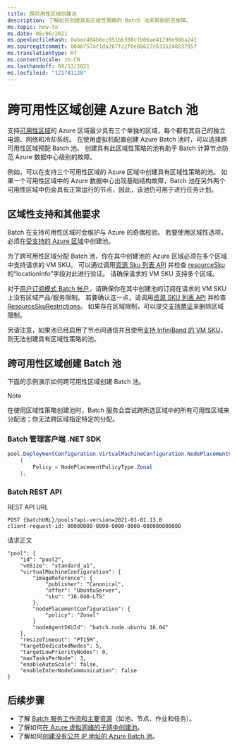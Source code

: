 ```yaml
---
title: 跨可用性区域创建池
description: 了解如何创建具有区域性策略的 Batch 池来帮助防范故障。
ms.topic: how-to
ms.date: 08/06/2021
ms.openlocfilehash: 0abec404b0ec951bb398cfb06ae41290e986a241
ms.sourcegitcommit: 0046757af1da267fc2f0e88617c633524883795f
ms.translationtype: HT
ms.contentlocale: zh-CN
ms.lasthandoff: 08/13/2021
ms.locfileid: "121741128"
---
```

# <a name="create-an-azure-batch-pool-across-availability-zones"></a>跨可用性区域创建 Azure Batch 池

支持[可用性区域](https://azure.microsoft.com/global-infrastructure/availability-zones/)的 Azure 区域最少具有三个单独的区域，每个都有其自己的独立电源、网络和冷却系统。 在使用虚拟机配置创建 Azure Batch 池时，可以选择跨可用性区域预配 Batch 池。 创建具有此区域性策略的池有助于 Batch 计算节点防范 Azure 数据中心级别的故障。

例如，可以在支持三个可用性区域的 Azure 区域中创建具有区域性策略的池。 如果一个可用性区域中的 Azure 数据中心出现基础结构故障，Batch 池在另外两个可用性区域中仍会具有正常运行的节点，因此，该池仍可用于进行任务计划。

## <a name="regional-support-and-other-requirements"></a>区域性支持和其他要求

Batch 在支持可用性区域时会维护与 Azure 的奇偶校验。 若要使用区域性选项，必须在[受支持的 Azure 区域](../availability-zones/az-region.md)中创建池。

为了跨可用性区域分配 Batch 池，你在其中创建池的 Azure 区域必须在多个区域中支持请求的 VM SKU。 可以通过调用[资源 Sku 列表 API](/rest/api/compute/resourceskus/list) 并检查 [resourceSku](/rest/api/compute/resourceskus/list#resourcesku) 的“locationInfo”字段对此进行验证。 请确保请求的 VM SKU 支持多个区域。

对于[用户订阅模式 Batch 帐户](accounts.md#batch-accounts)，请确保你在其中创建池的订阅在请求的 VM SKU 上没有区域产品/服务限制。 若要确认这一点，请调用[资源 SKU 列表 API](/rest/api/compute/resourceskus/list) 并检查 [ResourceSkuRestrictions](/rest/api/compute/resourceskus/list#resourceskurestrictions)。 如果存在区域限制，可以提交[支持票证](/troubleshoot/azure/general/region-access-request-process)来删除区域限制。

另请注意，如果池已经启用了节点间通信并且使用[支持 InfiniBand 的 VM SKU](../virtual-machines/workloads/hpc/enable-infiniband.md)，则无法创建具有区域性策略的池。

## <a name="create-a-batch-pool-across-availability-zones"></a>跨可用性区域创建 Batch 池

下面的示例演示如何跨可用性区域创建 Batch 池。

> [!NOTE]
> 在使用区域性策略创建池时，Batch 服务会尝试跨所选区域中的所有可用性区域来分配池；你无法跨区域指定特定的分配。

### <a name="batch-management-client-net-sdk"></a>Batch 管理客户端 .NET SDK

```csharp
pool.DeploymentConfiguration.VirtualMachineConfiguration.NodePlacementConfiguration = new NodePlacementConfiguration()
    {
        Policy = NodePlacementPolicyType.Zonal
    };

```

### <a name="batch-rest-api"></a>Batch REST API

REST API URL

```
POST {batchURL}/pools?api-version=2021-01-01.13.0
client-request-id: 00000000-0000-0000-0000-000000000000
```

请求正文

```
"pool": {
    "id": "pool2",
    "vmSize": "standard_a1",
    "virtualMachineConfiguration": {
        "imageReference": {
            "publisher": "Canonical",
            "offer": "UbuntuServer",
            "sku": "16.040-LTS"
        },
        "nodePlacementConfiguration": {
            "policy": "Zonal"
        }
        "nodeAgentSKUId": "batch.node.ubuntu 16.04"
    },
    "resizeTimeout": "PT15M",
    "targetDedicatedNodes": 5,
    "targetLowPriorityNodes": 0,
    "maxTasksPerNode": 3,
    "enableAutoScale": false,
    "enableInterNodeCommunication": false
}
```

## <a name="next-steps"></a>后续步骤

- 了解 [Batch 服务工作流和主要资源](batch-service-workflow-features.md)（如池、节点、作业和任务）。
- 了解如何[在 Azure 虚拟网络的子网中创建池](batch-virtual-network.md)。
- 了解如何[创建没有公共 IP 地址的 Azure Batch 池](./batch-pool-no-public-ip-address.md)。

